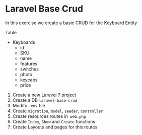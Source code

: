 # Laravel Base Crud

In this exercise we create a basic CRUD for the Keyboard Entity 

Table 
- Keyboards
  - id
  - SKU
  - name
  - features
  - switches
  - photo
  - keycaps
  - price


1. Create a new Laravel 7 project 
2. Create a DB `laravel-base-crud`
3. Modify `.env` file 
4. Create `migration`, `model`, `seeder`, `controller` 
5. Create resources routes in` web.php`
6. Create `Index`, `Show` and `Create` functions
7. Create Layouts and pages for this routes
